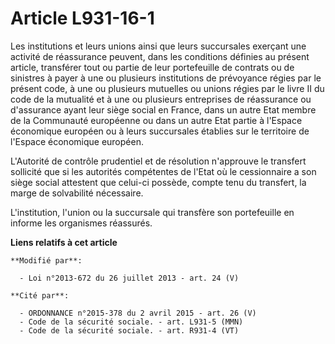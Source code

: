 # Article L931-16-1

Les institutions et leurs unions ainsi que leurs succursales exerçant une activité de réassurance peuvent, dans les
conditions définies au présent article, transférer tout ou partie de leur portefeuille de contrats ou de sinistres à payer à
une ou plusieurs institutions de prévoyance régies par le présent code, à une ou plusieurs mutuelles ou unions régies par le
livre II du code de la mutualité et à une ou plusieurs entreprises de réassurance ou d'assurance ayant leur siège social en
France, dans un autre Etat membre de la Communauté européenne ou dans un autre Etat partie à l'Espace économique européen ou
à leurs succursales établies sur le territoire de l'Espace économique européen. 

L'Autorité de contrôle prudentiel et de résolution n'approuve le transfert sollicité que si les autorités compétentes de
l'Etat où le cessionnaire a son siège social attestent que celui-ci possède, compte tenu du transfert, la marge de
solvabilité nécessaire. 

L'institution, l'union ou la succursale qui transfère son portefeuille en informe les organismes réassurés.

**Liens relatifs à cet article**

	**Modifié par**:

	  - Loi n°2013-672 du 26 juillet 2013 - art. 24 (V)

	**Cité par**:

	  - ORDONNANCE n°2015-378 du 2 avril 2015 - art. 26 (V)
	  - Code de la sécurité sociale. - art. L931-5 (MMN)
	  - Code de la sécurité sociale. - art. R931-4 (VT)
